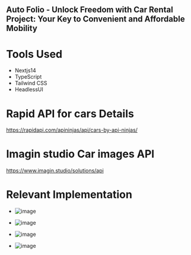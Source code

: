 ## Auto Folio - Unlock Freedom with  Car Rental Project: Your Key to Convenient and Affordable Mobility

# Tools Used
- Nextjs14
- TypeScript 
- Tailwind CSS
- HeadlessUI

# Rapid API for cars Details
https://rapidapi.com/apininjas/api/cars-by-api-ninjas/

# Imagin studio Car images API
https://www.imagin.studio/solutions/api


# Relevant Implementation 

- ![image](https://github.com/jayd0001/auto-folio/assets/81345945/f9969fea-27a5-4dc1-979f-bcaebbe48a19)
  

- ![image](https://github.com/jayd0001/auto-folio/assets/81345945/380a1e17-0f6c-40a5-b017-f24b6525ce97)
  

- ![image](https://github.com/jayd0001/auto-folio/assets/81345945/ea26af21-411c-4097-ba0a-0fdb97b0ce7b)


- ![image](https://github.com/jayd0001/auto-folio/assets/81345945/b9f2f080-5314-4721-a80d-f992e7cfe46e)
  



